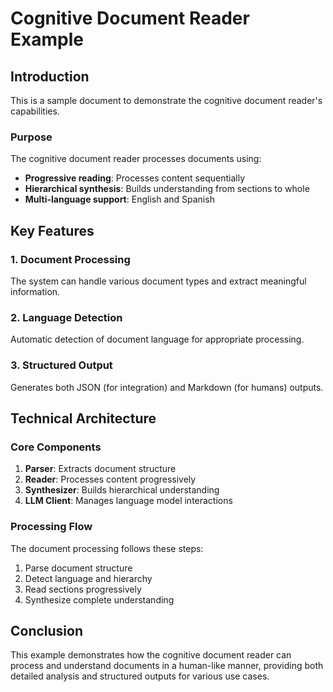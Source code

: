 # Cognitive Document Reader Example

## Introduction

This is a sample document to demonstrate the cognitive document reader's capabilities.

### Purpose

The cognitive document reader processes documents using:

- **Progressive reading**: Processes content sequentially
- **Hierarchical synthesis**: Builds understanding from sections to whole
- **Multi-language support**: English and Spanish

## Key Features

### 1. Document Processing

The system can handle various document types and extract meaningful information.

### 2. Language Detection

Automatic detection of document language for appropriate processing.

### 3. Structured Output

Generates both JSON (for integration) and Markdown (for humans) outputs.

## Technical Architecture

### Core Components

1. **Parser**: Extracts document structure
2. **Reader**: Processes content progressively  
3. **Synthesizer**: Builds hierarchical understanding
4. **LLM Client**: Manages language model interactions

### Processing Flow

The document processing follows these steps:

1. Parse document structure
2. Detect language and hierarchy
3. Read sections progressively
4. Synthesize complete understanding

## Conclusion

This example demonstrates how the cognitive document reader can process and understand documents in a human-like manner, providing both detailed analysis and structured outputs for various use cases.
